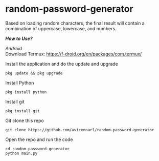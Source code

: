 # random-password-generator
Based on loading random characters, the final result will contain a combination of uppercase, lowercase, and numbers.

***How to Use?***

_Android_\
Download Termux: https://f-droid.org/en/packages/com.termux/

Install the application and do the update and upgrade 
```
pkg update && pkg upgrade
```
Install Python
```
pkg install python
```
Install git 
```
pkg install git
```
Git clone this repo
```
git clone https://github.com/avicennarl/random-password-generator
```
Open the repo and run the code
```
cd random-password-generator
python main.py
```


